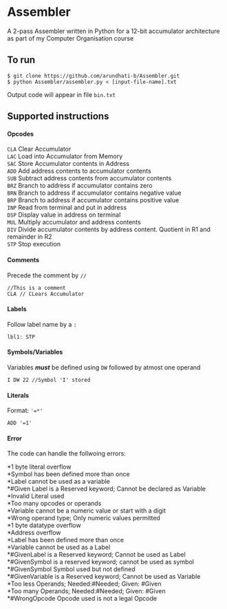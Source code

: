 # Assembler
A 2-pass Assembler written in Python for a 12-bit accumulator architecture as part of my Computer Organisation course

## To run
```
$ git clone https://github.com/arundhati-b/Assembler.git
$ python Assembler/assembler.py < [input-file-name].txt
```
Output code will appear in file `bin.txt`

## Supported instructions

#### Opcodes
`CLA` Clear Accumulator  
`LAC` Load into Accumulator from Memory  
`SAC` Store Accumulator contents in Address  
`ADD` Add address contents to accumulator contents  
`SUB` Subtract address contents from accumulator contents  
`BRZ` Branch to address if accumulator contains zero  
`BRN` Branch to address if accumulator contains negative value  
`BRP` Branch to address if accumulator contains positive value  
`INP` Read from terminal and put in address  
`DSP` Display value in address on terminal  
`MUL` Multiply accumulator and address contents  
`DIV` Divide accumulator contents by address content. Quotient in R1 and remainder in R2  
`STP` Stop execution  

#### Comments
Precede the comment by `//`
```
//This is a comment
CLA // CLears Accumulator
```

#### Labels
Follow label name by a `:`
```
lbl1: STP
```

#### Symbols/Variables
Variables ***must*** be defined using `DW` followed by atmost one operand
```
I DW 22 //Symbol 'I' stored
```

#### Literals
Format: `'=*'`
```
ADD '=1'
```
#### Error
The code can handle the follwoing errors:  

  *1 byte literal overflow  
  *Symbol has been defined more than once  
  *Label cannot be used as a variable  
  *#Given Label is a Reserved keyword; Cannot be declared as Variable  
  *Invalid Literal used  
  *Too many opcodes or operands  
  *Variable cannot be a numeric value or start with a digit  
  *Wrong operand type; Only numeric values permitted  
  *1 byte datatype overflow  
  *Address overflow  
  *Label has been defined more than once  
  *Variable cannot be used as a Label  
  *#GivenLabel is a Reserved keyword; Cannot be used as Label  
  *#GivenSymbol is a reserved keyword; cannot be used as symbol  
  *#GivenSymbol Symbol used but not defined  
  *#GivenVariable is a Reserved keyword; Cannot be used as Variable  
  *Too less Operands; Needed:#Needed; Given: #Given  
  *Too many Operands; Needed:#Needed; Given: #Given  
  *#WrongOpcode Opcode used is not a legal Opcode  


